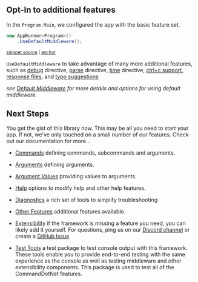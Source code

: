## Opt-In to additional features

In the `Program.Main`, we configured the app with the basic feature set.

<!-- snippet: getting-started-other-features -->
<a id='snippet-getting-started-other-features'></a>
```c#
new AppRunner<Program>()
    .UseDefaultMiddleware();
```
<sup><a href='https://github.com/bilal-fazlani/commanddotnet/blob/master/CommandDotNet.DocExamples/GettingStarted/GettingStarted_OtherFeatures.cs#L10-L13' title='Snippet source file'>snippet source</a> | <a href='#snippet-getting-started-other-features' title='Start of snippet'>anchor</a></sup>
<!-- endSnippet -->

`UseDefaultMiddleware` to take advantage of many more additional features, such as
[debug](../Diagnostics/debug-directive.md) directive, 
[parse](../Diagnostics/parse-directive) directive,
[time](../Diagnostics/time-directive) directive,
[ctrl+c support](../OtherFeatures/cancellation.md),
[response files](../ArgumentValues/response-files.md),
and [typo suggestions](../Help/typo-suggestions.md)

_see [Default Middleware](../OtherFeatures/default-middleware.md) for more details and options for using default middleware._

## Next Steps

You get the gist of this library now. This may be all you need to start your app.  If not, we've only touched on a small number of our features. Check out our documentation for more...

* [Commands](../Commands/commands.md) defining commands, subcommands and arguments.

* [Arguments](../Arguments/arguments.md) defining arguments.

* [Argument Values](../ArgumentValues/argument-separator.md) providing values to arguments.

* [Help](../Help/help.md) options to modify help and other help features. 
 
* [Diagnostics](../Diagnostics/app-version.md) a rich set of tools to simplify troubleshooting

* [Other Features](../OtherFeatures/default-middleware.md) additional features available.

* [Extensibility](../Extensibility/directives.md) if the framework is missing a feature you need, you can likely add it yourself. For questions, ping us on our [Discord channel](https://discord.gg/QFxKSeG) or create a [GitHub Issue](https://github.com/bilal-fazlani/commanddotnet/issues)

* [Test Tools](../TestTools/overview.md) a test package to test console output with this framework. These tools enable you to provide end-to-end testing with the same experience as the console as well as testing middleware and other extensibility components. This package is used to test all of the CommandDotNet features.
